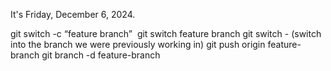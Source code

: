 It's Friday, December 6, 2024.

git switch -c “feature branch” 
git switch feature branch
git switch - (switch into the branch we were previously working in)
git push origin feature-branch
git branch -d feature-branch
